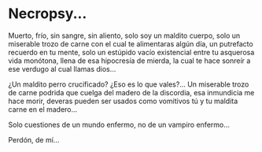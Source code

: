 # Necropsy...

Muerto, frío, sin sangre, sin aliento, solo soy un maldito cuerpo, solo un miserable trozo de carne con el cual te alimentaras algún día, un putrefacto recuerdo en tu mente, solo un estúpido vacío existencial entre tu asquerosa vida monótona, llena de esa hipocresía de mierda, la cual te hace sonreír a ese verdugo al cual llamas dios...

¿Un maldito perro crucificado? ¿Eso es lo que vales?... Un miserable trozo de carne podrida que cuelga del madero de la discordia, esa inmundicia me hace morir, deveras pueden ser usados como vomitivos tú y tu maldita carne en el madero...

Solo cuestiones de un mundo enfermo, no de un vampiro enfermo...  

Perdón, de mí...